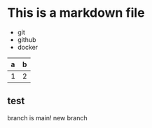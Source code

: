 # This is a markdown file

- git
- github
- docker

|a|b|
|:-|:-|
|1|2|


## test

branch is main!
new branch
